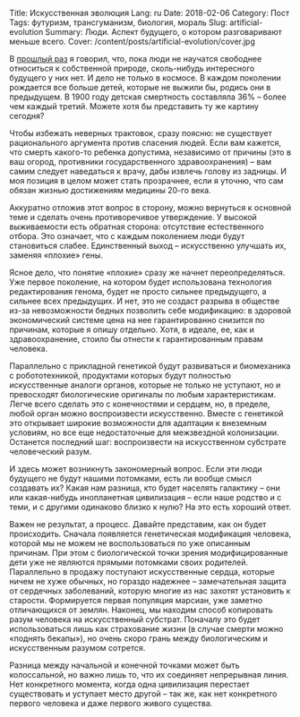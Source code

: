 Title: Искусственная эволюция
Lang: ru
Date: 2018-02-06
Category: Пост
Tags: футуризм, трансгуманизм, биология, мораль
Slug: artificial-evolution
Summary: Люди. Аспект будущего, о котором разговаривают меньше всего.
Cover: /content/posts/artificial-evolution/cover.jpg

В [прошлый раз](./actual-future.html) я говорил, что, пока люди не научатся свободнее относиться к собственной природе, сколь-нибудь интересного будущего у них нет. И дело не только в космосе. В каждом поколении рождается все больше детей, которые не выжили бы, родись они в предыдущем. В 1900 году детская смертность составляла 36% – более чем каждый третий. Можете хотя бы представить ту же картину сегодня? 

Чтобы избежать неверных трактовок, сразу поясню: не существует рационального аргумента против спасения людей. Если вам кажется, что смерть какого-то ребенка допустима, независимо от причины (это в ваш огород, противники государственного здравоохранения) – вам самим следует наведаться к врачу, дабы извлечь голову из задницы. И моя позиция в целом может стать прозрачнее, если я уточню, что сам обязан жизнью достижениям медицины 20-го века. 

Аккуратно отложив этот вопрос в сторону, можно вернуться к основной теме и сделать очень противоречивое утверждение. У высокой выживаемости есть обратная сторона: отсутствие естественного отбора. Это означает, что с каждым поколением люди будут становиться слабее. Единственный выход – искусственно улучшать их, заменяя «плохие» гены.

Ясное дело, что понятие «плохие» сразу же начнет переопределяться. Уже первое поколение, на котором будет использована технология редактирования генома, будет не просто сильнее предыдущего, а сильнее всех предыдущих. И нет, это не создаст разрыва в обществе из-за невозможности бедных позволить себе модификацию: в здоровой экономический системе цена на нее гарантированно снизится по причинам, которые я опишу отдельно. Хотя, в идеале, ее, как и здравоохранение, стоило бы отнести к гарантированным правам человека. 

Параллельно с прикладной генетикой будут развиваться и биомеханика с робототехникой, продуктами которых будут полностью искусственные аналоги органов, которые не только не уступают, но и превосходят биологические оригиналы по любым характеристикам. Легче всего сделать это с конечностями и сердцем, но, в пределе, любой орган можно воспроизвести искусственно. Вместе с генетикой это открывает широкие возможности для адаптации к внеземным условиям, но все еще недостаточные для межзвездной колонизации. Останется последний шаг: воспроизвести на искусственном субстрате человеческий разум. 

И здесь может возникнуть закономерный вопрос. Если эти люди будущего не будут нашими потомками, есть ли вообще смысл создавать их? Какая нам разница, кто будет населять галактику – они или какая-нибудь инопланетная цивилизация – если наше родство и с теми, и с другими одинаково близко к нулю? На это есть хороший ответ. 

Важен не результат, а процесс. Давайте представим, как он будет происходить. Сначала появляется генетическая модификация человека, которой мы не можем не воспользоваться по уже описанным причинам. При этом с биологической точки зрения модифицированные дети уже не являются прямыми потомками своих родителей. Параллельно в продажу поступают искусственные сердца, которые ничем не хуже обычных, но гораздо надежнее – замечательная защита от сердечных заболеваний, которую многие из нас захотят установить к старости. Формируется первая популяция марсиан, уже заметно отличающихся от землян. Наконец, мы находим способ копировать разум человека на искусственный субстрат. Поначалу это будет использоваться лишь как страхование жизни (в случае смерти можно «поднять бекапы»), но очень скоро грань между биологическим и искусственным разумом сотрется. 

Разница между начальной и конечной точками может быть колоссальной, но важно лишь то, что их соединяет непрерывная линия. Нет конкретного момента, когда одна цивилизация перестает существовать и уступает место другой – так же, как нет конкретного первого человека и даже первого живого существа. 